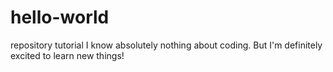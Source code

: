 # hello-world
repository tutorial
I know absolutely nothing about coding.
But I'm definitely excited to learn new things!
